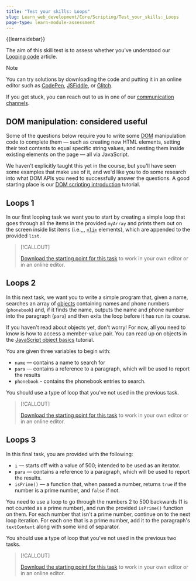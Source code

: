 ```yaml
---
title: "Test your skills: Loops"
slug: Learn_web_development/Core/Scripting/Test_your_skills:_Loops
page-type: learn-module-assessment
---
```


{{learnsidebar}}

The aim of this skill test is to assess whether you've understood our [Looping code](/en-US/docs/Learn_web_development/Core/Scripting/Loops) article.

> [!NOTE]
> You can try solutions by downloading the code and putting it in an online editor such as [CodePen](https://codepen.io/), [JSFiddle](https://jsfiddle.net/), or [Glitch](https://glitch.com/).
>
> If you get stuck, you can reach out to us in one of our [communication channels](/en-US/docs/MDN/Community/Communication_channels).

## DOM manipulation: considered useful

Some of the questions below require you to write some [DOM](/en-US/docs/Glossary/DOM) manipulation code to complete them — such as creating new HTML elements, setting their text contents to equal specific string values, and nesting them inside existing elements on the page — all via JavaScript.

We haven't explicitly taught this yet in the course, but you'll have seen some examples that make use of it, and we'd like you to do some research into what DOM APIs you need to successfully answer the questions. A good starting place is our [DOM scripting introduction](/en-US/docs/Learn_web_development/Core/Scripting/DOM_scripting) tutorial.

## Loops 1

In our first looping task we want you to start by creating a simple loop that goes through all the items in the provided `myArray` and prints them out on the screen inside list items (i.e.,,, [`<li>`](/en-US/docs/Web/HTML/Element/li) elements), which are appended to the provided `list`.

> [!CALLOUT]
>
> [Download the starting point for this task](https://github.com/mdn/learning-area/blob/main/javascript/building-blocks/tasks/loops/loops1-download.html) to work in your own editor or in an online editor.

## Loops 2

In this next task, we want you to write a simple program that, given a name, searches an array of [objects](/en-US/docs/Glossary/Object) containing names and phone numbers (`phonebook`) and, if it finds the name, outputs the name and phone number into the paragraph (`para`) and then exits the loop before it has run its course.

If you haven't read about objects yet, don't worry! For now, all you need to know is how to access a member-value pair. You can read up on objects in the [JavaScript object basics](/en-US/docs/Learn_web_development/Core/Scripting/Object_basics) tutorial.

You are given three variables to begin with:

- `name` — contains a name to search for
- `para` — contains a reference to a paragraph, which will be used to report the results
- `phonebook` - contains the phonebook entries to search.

You should use a type of loop that you've not used in the previous task.

> [!CALLOUT]
>
> [Download the starting point for this task](https://github.com/mdn/learning-area/blob/main/javascript/building-blocks/tasks/loops/loops2-download.html) to work in your own editor or in an online editor.

## Loops 3

In this final task, you are provided with the following:

- `i` — starts off with a value of 500; intended to be used as an iterator.
- `para` — contains a reference to a paragraph, which will be used to report the results.
- `isPrime()` — a function that, when passed a number, returns `true` if the number is a prime number, and `false` if not.

You need to use a loop to go through the numbers 2 to 500 backwards (1 is not counted as a prime number), and run the provided `isPrime()` function on them. For each number that isn't a prime number, continue on to the next loop iteration. For each one that is a prime number, add it to the paragraph's `textContent` along with some kind of separator.

You should use a type of loop that you've not used in the previous two tasks.

> [!CALLOUT]
>
> [Download the starting point for this task](https://github.com/mdn/learning-area/blob/main/javascript/building-blocks/tasks/loops/loops3-download.html) to work in your own editor or in an online editor.
